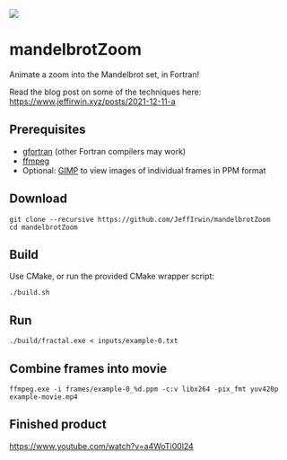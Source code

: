 ![](https://github.com/JeffIrwin/mandelbrotZoom/workflows/CI/badge.svg)

# mandelbrotZoom
Animate a zoom into the Mandelbrot set, in Fortran!

Read the blog post on some of the techniques here:  https://www.jeffirwin.xyz/posts/2021-12-11-a

## Prerequisites
- [gfortran](http://www.mingw.org/) (other Fortran compilers may work)
- [ffmpeg](https://www.ffmpeg.org/download.html)
- Optional:  [GIMP](https://www.gimp.org/downloads/) to view images of individual frames in PPM format

## Download
    git clone --recursive https://github.com/JeffIrwin/mandelbrotZoom
    cd mandelbrotZoom

## Build
Use CMake, or run the provided CMake wrapper script:

    ./build.sh

## Run
    ./build/fractal.exe < inputs/example-0.txt

## Combine frames into movie
`ffmpeg.exe -i frames/example-0_%d.ppm -c:v libx264 -pix_fmt yuv420p example-movie.mp4`

## Finished product
https://www.youtube.com/watch?v=a4WoTi00l24
